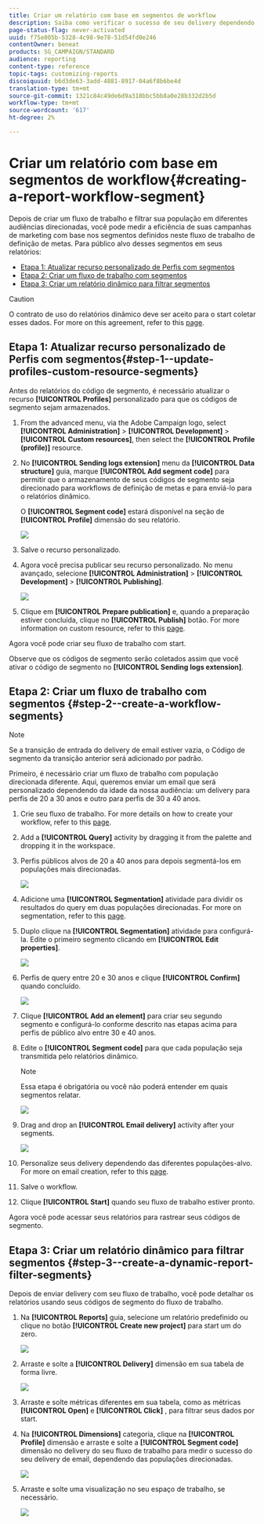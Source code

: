 ```yaml
---
title: Criar um relatório com base em segmentos de workflow
description: Saiba como verificar o sucesso de seu delivery dependendo dos segmentos de seus workflows em seus relatórios.
page-status-flag: never-activated
uuid: f75e005b-5328-4c98-9e78-51d54fd0e246
contentOwner: beneat
products: SG_CAMPAIGN/STANDARD
audience: reporting
content-type: reference
topic-tags: customizing-reports
discoiquuid: b6d3de63-3add-4881-8917-04a6f8b6be4d
translation-type: tm+mt
source-git-commit: 1321c84c49de6d9a318bbc5bb8a0e28b332d2b5d
workflow-type: tm+mt
source-wordcount: '617'
ht-degree: 2%

---
```



# Criar um relatório com base em segmentos de workflow{#creating-a-report-workflow-segment}

Depois de criar um fluxo de trabalho e filtrar sua população em diferentes audiências direcionadas, você pode medir a eficiência de suas campanhas de marketing com base nos segmentos definidos neste fluxo de trabalho de definição de metas.
Para público alvo desses segmentos em seus relatórios:

* [Etapa 1: Atualizar recurso personalizado de Perfis com segmentos](#step-1--update-profiles-custom-resource-segments)
* [Etapa 2: Criar um fluxo de trabalho com segmentos](#step-2--create-a-workflow-segments)
* [Etapa 3: Criar um relatório dinâmico para filtrar segmentos](#step-3--create-a-dynamic-report-filter-segments)

>[!CAUTION]
>O contrato de uso do relatórios dinâmico deve ser aceito para o start coletar esses dados.
>For more on this agreement, refer to this [page](../../reporting/using/about-dynamic-reports.md#dynamic-reporting-usage-agreement).

## Etapa 1: Atualizar recurso personalizado de Perfis com segmentos{#step-1--update-profiles-custom-resource-segments}

Antes do relatórios do código de segmento, é necessário atualizar o recurso **[!UICONTROL Profiles]** personalizado para que os códigos de segmento sejam armazenados.

1. From the advanced menu, via the Adobe Campaign logo, select **[!UICONTROL Administration]** > **[!UICONTROL Development]** > **[!UICONTROL Custom resources]**, then select the **[!UICONTROL Profile (profile)]** resource.
1. No **[!UICONTROL Sending logs extension]** menu da **[!UICONTROL Data structure]** guia, marque **[!UICONTROL Add segment code]** para permitir que o armazenamento de seus códigos de segmento seja direcionado para workflows de definição de metas e para enviá-lo para o relatórios dinâmico.

   O **[!UICONTROL Segment code]** estará disponível na seção de **[!UICONTROL Profile]** dimensão do seu relatório.

   ![](assets/report_segment_4.png)

1. Salve o recurso personalizado.

1. Agora você precisa publicar seu recurso personalizado.
No menu avançado, selecione **[!UICONTROL Administration]** > **[!UICONTROL Development]** > **[!UICONTROL Publishing]**.

   ![](assets/custom_profile_7.png)

1. Clique em **[!UICONTROL Prepare publication]** e, quando a preparação estiver concluída, clique no **[!UICONTROL Publish]** botão. For more information on custom resource, refer to this [page](../../developing/using/updating-the-database-structure.md).

Agora você pode criar seu fluxo de trabalho com start.

Observe que os códigos de segmento serão coletados assim que você ativar o código de segmento no **[!UICONTROL Sending logs extension]**.

## Etapa 2: Criar um fluxo de trabalho com segmentos {#step-2--create-a-workflow-segments}

>[!NOTE]
>Se a transição de entrada do delivery de email estiver vazia, o Código de segmento da transição anterior será adicionado por padrão.

Primeiro, é necessário criar um fluxo de trabalho com população direcionada diferente. Aqui, queremos enviar um email que será personalizado dependendo da idade da nossa audiência: um delivery para perfis de 20 a 30 anos e outro para perfis de 30 a 40 anos.

1. Crie seu fluxo de trabalho. For more details on how to create your workflow, refer to this [page](../../automating/using/building-a-workflow.md).

1. Add a **[!UICONTROL Query]** activity by dragging it from the palette and dropping it in the workspace.

1. Perfis públicos alvos de 20 a 40 anos para depois segmentá-los em populações mais direcionadas.

   ![](assets/report_segment_1.png)

1. Adicione uma **[!UICONTROL Segmentation]** atividade para dividir os resultados do query em duas populações direcionadas. For more on segmentation, refer to this [page](../../automating/using/segmentation.md).

1. Duplo clique na **[!UICONTROL Segmentation]** atividade para configurá-la. Edite o primeiro segmento clicando em **[!UICONTROL Edit properties]**.

   ![](assets/report_segment_7.png)

1. Perfis de query entre 20 e 30 anos e clique **[!UICONTROL Confirm]** quando concluído.

   ![](assets/report_segment_8.png)

1. Clique **[!UICONTROL Add an element]** para criar seu segundo segmento e configurá-lo conforme descrito nas etapas acima para perfis de público alvo entre 30 e 40 anos.

1. Edite o **[!UICONTROL Segment code]** para que cada população seja transmitida pelo relatórios dinâmico.

   >[!NOTE]
   >Essa etapa é obrigatória ou você não poderá entender em quais segmentos relatar.

   ![](assets/report_segment_9.png)

1. Drag and drop an **[!UICONTROL Email delivery]** activity after your segments.

   ![](assets/report_segment_3.png)

1. Personalize seus delivery dependendo das diferentes populações-alvo. For more on email creation, refer to this [page](../../designing/using/designing-content-in-adobe-campaign.md).

1. Salve o workflow.

1. Clique **[!UICONTROL Start]** quando seu fluxo de trabalho estiver pronto.

Agora você pode acessar seus relatórios para rastrear seus códigos de segmento.

## Etapa 3: Criar um relatório dinâmico para filtrar segmentos {#step-3--create-a-dynamic-report-filter-segments}

Depois de enviar delivery com seu fluxo de trabalho, você pode detalhar os relatórios usando seus códigos de segmento do fluxo de trabalho.

1. Na **[!UICONTROL Reports]** guia, selecione um relatório predefinido ou clique no botão **[!UICONTROL Create new project]** para start um do zero.

   ![](assets/custom_profile_18.png)
1. Arraste e solte a **[!UICONTROL Delivery]** dimensão em sua tabela de forma livre.

   ![](assets/report_segment_5.png)

1. Arraste e solte métricas diferentes em sua tabela, como as métricas **[!UICONTROL Open]** e **[!UICONTROL Click]** , para filtrar seus dados por start.
1. Na **[!UICONTROL Dimensions]** categoria, clique na **[!UICONTROL Profile]** dimensão e arraste e solte a **[!UICONTROL Segment code]** dimensão no delivery do seu fluxo de trabalho para medir o sucesso do seu delivery de email, dependendo das populações direcionadas.

   ![](assets/report_segment_6.png)

1. Arraste e solte uma visualização no seu espaço de trabalho, se necessário.

   ![](assets/report_segment_10.png)
